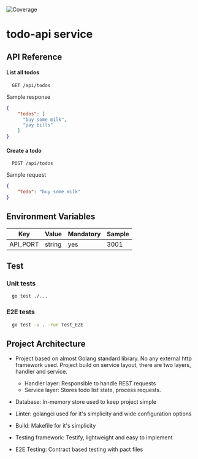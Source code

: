 
![Coverage](https://img.shields.io/badge/Coverage-66.7%25-yellow)


# todo-api service

## API Reference

#### List all todos

```http
  GET /api/todos
```

Sample response
```json
{
    "todos": [
      "buy some milk",
      "pay bills"
    ]
}
```

#### Create a todo

```http
  POST /api/todos
```

Sample request
```json
{
    "todo": "buy some milk"
}
```

## Environment Variables

| Key      | Value  | Mandatory | Sample |
|----------|--------|-----------|:-------|
| API_PORT | string | yes       | 3001   |

## Test

### Unit tests
```bash
  go test ./...
```

### E2E tests
```bash
  go test -v . -run Test_E2E
```

## Project Architecture

- Project based on almost Golang standard library. No any external http framework used. Project build on service layout, there are two layers, handler and service.
  - Handler layer: Responsible to handle REST requests
  - Service layer: Stores todo list state, process requests.

- Database: In-memory store used to keep project simple
- Linter: golangci used for it's simplicity and wide configuration options
- Build: Makefile for it's simplicity
- Testing framework: Testify, lightweight and easy to implement
- E2E Testing: Contract based testing with pact files


    
